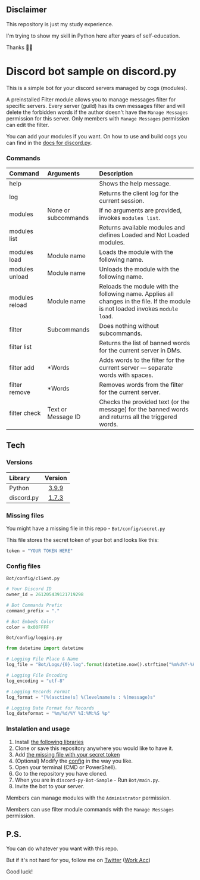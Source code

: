 ## Disclaimer
This repository is just my study experience.

I'm trying to show my skill in Python here after years of self-education.

Thanks 💜💙

# Discord bot sample on discord.py
This is a simple bot for your discord servers managed by cogs (modules).

A preinstalled Filter module allows you to manage messages filter for specific servers.
Every server (guild) has its own messages filter and will delete the forbidden words if the author doesn't have the `Manage Messages` permission for this server.
Only members with `Manage Messages` permission can edit the filter.

You can add your modules if you want.
On how to use and build cogs you can find in the [docs for discord.py](https://discordpy.readthedocs.io/en/stable/ext/commands/cogs.html#quick-example).

### Commands
| Command        | Arguments           | Description                                                                                                                     |
|:---------------|:--------------------|:--------------------------------------------------------------------------------------------------------------------------------|
| help           |                     | Shows the help message.                                                                                                         |
| log            |                     | Returns the client log for the current session.                                                                                 |
| modules        | None or subcommands | If no arguments are provided, invokes `modules list`.                                                                           |
| modules list   |                     | Returns available modules and defines Loaded and Not Loaded modules.                                                            |
| modules load   | Module name         | Loads the module with the following name.                                                                                       |
| modules unload | Module name         | Unloads the module with the following name.                                                                                     |
| modules reload | Module name         | Reloads the module with the following name. Applies all changes in the file. If the module is not loaded invokes `module load`. |
| filter         | Subcommands         | Does nothing without subcommands.                                                                                               |
| filter list    |                     | Returns the list of banned words for the current server in DMs.                                                                 |
| filter add     | \*Words             | Adds words to the filter for the current server — separate words with spaces.                                                   |
| filter remove  | \*Words             | Removes words from the filter for the current server.                                                                           |
| filter check   | Text or Message ID  | Checks the provided text (or the message) for the banned words and returns all the triggered words.                             |

## Tech
### Versions
| Library    | Version                                                       |
|:-----------|:-------------------------------------------------------------:|
| Python     | [3.9.9](https://www.python.org/downloads/release/python-399/) |
| discord.py | [1.7.3](https://pypi.org/project/discord.py/1.7.3/)           |

### Missing files
You might have a missing file in this repo - `Bot/config/secret.py`

This file stores the secret token of your bot and looks like this:
```py
token = "YOUR TOKEN HERE"
```

### Config files
`Bot/config/client.py`
```py
# Your Discord ID
owner_id = 261205439121719298

# Bot Commands Prefix
command_prefix = "."

# Bot Embeds Color
color = 0x00FFFF
```
`Bot/config/logging.py`
```py
from datetime import datetime

# Logging File Place & Name
log_file = "Bot/Logs/{0}.log".format(datetime.now().strftime("%m%d%Y-%H%M%S"))

# Logging File Encoding
log_encoding = "utf-8"

# Logging Records Format
log_format = "[%(asctime)s] %(levelname)s : %(message)s"

# Logging Date Format for Records
log_dateformat = "%m/%d/%Y %I:%M:%S %p"
```

### Instalation and usage
1. Install [the following libraries](#versions)
2. Clone or save this repository anywhere you would like to have it.
3. Add [the missing file with your secret token](#missing-files)
4. (Optional) Modify the [config](#config-files) in the way you like.
5. Open your terminal (CMD or PowerShell).
6. Go to the repository you have cloned.
7. When you are in `discord-py-Bot-Sample` - Run `Bot/main.py`.
8. Invite the bot to your server.

Members can manage modules with the `Administrator` permission.

Members can use filter module commands with the `Manage Messages` permission.

## P.S.
You can do whatever you want with this repo.

But if it's not hard for you, follow me on [Twitter](https://twitter.com/AnriaruDoragon) ([Work Acc](https://twitter.com/AnriaruDoragon_))

Good luck!
